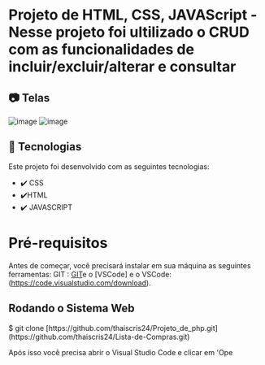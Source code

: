 # Projeto de HTML, CSS, JAVAScript - Nesse projeto foi ultilizado o CRUD com as funcionalidades de incluir/excluir/alterar e consultar 

## 📷 Telas
![image](https://github.com/thaiscris24/Lista-de-Compras/assets/114692153/f14f1d97-01ea-422e-baf5-42c9ef9143c2)
![image](https://github.com/thaiscris24/Lista-de-Compras/assets/114692153/f4c63c43-ace4-447a-8d0a-5d798ab7e311)


## 🚀 Tecnologias

Este projeto foi desenvolvido com as seguintes tecnologias:

- ✔️ CSS
- ✔️HTML
- ✔️ JAVASCRIPT

# Pré-requisitos

Antes de começar, você precisará instalar em sua máquina as seguintes ferramentas: GIT :  [GIT](https://git-scm.com/)e o [VSCode] e o VSCode: (https://code.visualstudio.com/download).  
<h2> Rodando o Sistema Web </h2>
$ git clone [https://github.com/thaiscris24/Projeto_de_php.git](https://github.com/thaiscris24/Lista-de-Compras.git)

Após isso você precisa abrir o Visual Studio Code e clicar em 'Ope
